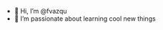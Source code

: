 - 👋 Hi, I’m @fvazqu
- 👀 I’m passionate about learning cool new things

<!---
fvazqu/fvazqu is a ✨ special ✨ repository because its `README.md` (this file) appears on your GitHub profile.
You can click the Preview link to take a look at your changes.
--->
